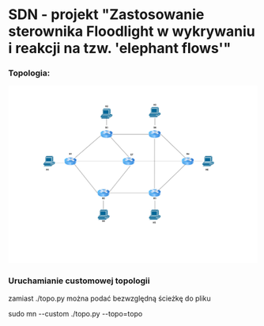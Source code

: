 # SDN - projekt "Zastosowanie sterownika Floodlight w wykrywaniu i reakcji na tzw. 'elephant flows'"

### Topologia:
![Topologia](https://github.com/kubinskaaw/sdn-projekt/blob/main/SDN_project.jpg)

### Uruchamianie customowej topologii

zamiast ./topo.py można podać bezwzględną ścieżkę do pliku

sudo mn --custom ./topo.py --topo=topo
